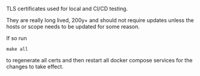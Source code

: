 TLS certificates used for local and CI/CD testing.

They are really long lived, 200y+ and should not require updates
unless the hosts or scope needs to be updated for some reason.

If so run

    make all

to regenerate all certs and then restart all docker compose services
for the changes to take effect.
